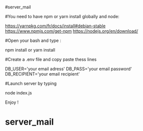 #server_mail

#You need to have npm or yarn install globally and node:

https://yarnpkg.com/fr/docs/install#debian-stable
https://www.npmjs.com/get-npm
https://nodejs.org/en/download/

#Open your bash and type :

npm install or yarn install

#Create a .env file and copy paste thess lines

DB_USER='your email adress'
DB_PASS='your email password'
DB_RECIPIENT='your email recipient'

#Launch server by typing 

node index.js

Enjoy !
# server_mail
